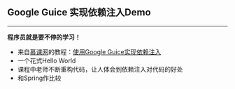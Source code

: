## Google Guice 实现依赖注入Demo

---
**程序员就是要不停的学习！**


- 来自[慕课网](www.imooc.com)的教程：[使用Google Guice实现依赖注入](https://www.imooc.com/learn/901)
- 一个花式Hello World
- 课程中老师不断重构代码，让人体会到依赖注入对代码的好处
- 和Spring作比较
